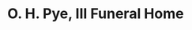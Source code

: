 ---
title: "O. H. Pye, III Funeral Home"
url: /detroit/o-h-pye-iii-funeral-home/
shop: funeral directors
---